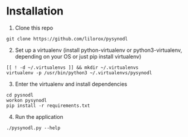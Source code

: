 # Installation

1. Clone this repo
```
git clone https://github.com/lilorox/pysynodl
```

2. Set up a virtualenv (install python-virtualenv or python3-virtualenv, depending on your OS or just pip install virtualenv)
```
[[ ! -d ~/.virtualenvs ]] && mkdir ~/.virtualenvs
virtualenv -p /usr/bin/python3 ~/.virtualenvs/pysynodl
```

3. Enter the virtualenv and install dependencies
```
cd pysnodl
workon pysynodl
pip install -r requirements.txt
```

4. Run the application
```
./pysynodl.py --help
```
